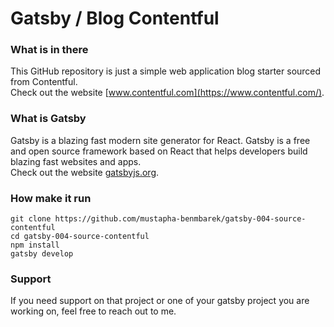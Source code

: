 # Gatsby / Blog Contentful


### What is in there
This GitHub repository is just a simple web application blog starter sourced from Contentful. <br/>
Check out the website [www.contentful.com](https://www.contentful.com/).


### What is Gatsby
Gatsby is a blazing fast modern site generator for React. Gatsby is a free and open source framework based on React that helps developers build blazing fast websites and apps. <br/>
Check out the website [gatsbyjs.org](https://gatsbyjs.org).


### How make it run
```
git clone https://github.com/mustapha-benmbarek/gatsby-004-source-contentful
cd gatsby-004-source-contentful
npm install 
gatsby develop
```

### Support
If you need support on that project or one of your gatsby project you are working on, feel free to reach out to me.
